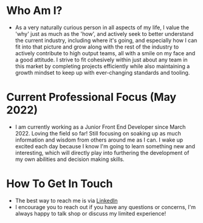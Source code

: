 # Who Am I? #
- As a very naturally curious person in all aspects of my life, I value the 'why' just as much as the 'how', and actively seek to better understand the current industry, including where it's going, and especially how I can fit into that picture and grow along with the rest of the industry to actively contribute to high output teams, all with a smile on my face and a good attitude. I strive to fit cohesively within just about any team in this market by completing projects efficiently while also maintaining a growth mindset to keep up with ever-changing standards and tooling.

# Current Professional Focus (May 2022) #
- I am currently working as a Junior Front End Developer since March 2022.  Loving the field so far!  Still focusing on soaking up as much information and wisdom from others around me as I can.  I wake up excited each day because I know I'm going to learn something new and interesting, which will directly play into furthering the development of my own abilities and decision making skills.

# How To Get In Touch #
- The best way to reach me is via [LinkedIn](https://www.linkedin.com/in/dallas-pataska/)
- I encourage you to reach out if you have any questions or concerns, I'm always happy to talk shop or discuss my limited experience!
